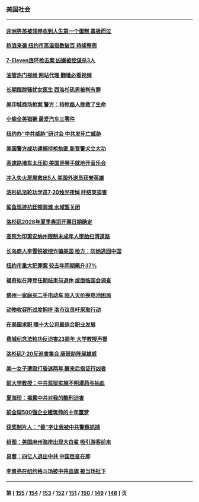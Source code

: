 ### 美国社会
---
#### [非洲男孩被领养收到人生第一个蛋糕 喜极而泣](../../pages/ncid1078160/n13785164.md?07210445) 
#### [热浪来袭 纽约市高温指数破百 持续整周](../../pages/ncid1078160/n13785077.md?07210445) 
#### [7-Eleven连环枪击案 凶嫌被控谋杀3人](../../pages/ncid1078160/n13784900.md?07210445) 
#### [油管热门视频 网站代理 翻墙必看视频](http://209.222.30.114:81/youtube.html?07210445)
#### [长期跟踪骚扰女医生 西洛杉矶男被判有罪](../../pages/ncid1078160/n13784877.md?07210445) 
#### [美印城商场枪案 警方：持枪路人挽救了生命](../../pages/ncid1078160/n13784799.md?07210445) 
#### [小偷全美猖獗 最爱汽车三零件](../../pages/ncid1078160/n13784745.md?07210445) 
#### [纽约办“中共威胁”研讨会 中共发死亡威胁](../../pages/ncid1078160/n13784743.md?07210445) 
#### [美国警方成功逮捕持枪劫匪 新晋警犬立大功](../../pages/ncid1078160/n13784360.md?07210445) 
#### [高速路堵车太压抑 美国竖琴手就地开音乐会](../../pages/ncid1078160/n13784342.md?07210445) 
#### [冲入失火房屋救出5人 美国外送员获誉英雄](../../pages/ncid1078160/n13784119.md?07210445) 
#### [洛杉矶法轮功学员7·20烛光夜悼 吁结束迫害](../../pages/ncid1078160/n13784094.md?07210445) 
#### [鲨鱼现迹杭廷顿海滩 水域暂关闭](../../pages/ncid1078160/n13784282.md?07210445) 
#### [洛杉矶2028年夏季奥运开幕日期确定](../../pages/ncid1078160/n13784265.md?07210445) 
#### [高院为印第安纳州限制未成年人堕胎扫清道路](../../pages/ncid1078160/n13784131.md?07210445) 
#### [长岛商人李雪锐被控诈骗美国 检方：防她逃回中国](../../pages/ncid1078160/n13784189.md?07210445) 
#### [纽约市重大犯罪案 较去年同期飙升37%](../../pages/ncid1078160/n13784187.md?07210445) 
#### [福奇拟在拜登任期结束前退休 或面临国会调查](../../pages/ncid1078160/n13783943.md?07210445) 
#### [佛州一家庭买二手电动车 陷入天价换电池困局](../../pages/ncid1078160/n13784028.md?07210445) 
#### [动物收容所过度拥挤 洛市议员吁采取行动](../../pages/ncid1078160/n13784015.md?07210445) 
#### [在美国求职 哪十大公司最适合职业发展](../../pages/ncid1078160/n13783982.md?07210445) 
#### [费城纪念法轮功反迫害23周年 大学教授声援](../../pages/ncid1078160/n13783948.md?07210445) 
#### [洛杉矶7·20反迫害集会 唐鼓助阵展雄威](../../pages/ncid1078160/n13783935.md?07210445) 
#### [美一女子遭殴打昏迷两年 醒来后指证行凶者](../../pages/ncid1078160/n13783928.md?07210445) 
#### [前大学教授：中共监狱实施不明灌药与抽血](../../pages/ncid1078160/n13783020.md?07210445) 
#### [夏海珍：揭露中共对我的酷刑迫害](../../pages/ncid1078160/n13783036.md?07210445) 
#### [前全球500强企业建筑师的十年噩梦](../../pages/ncid1078160/n13783028.md?07210445) 
#### [获奖制片人：“善”字让我被中共警察抓捕](../../pages/ncid1078160/n13783056.md?07210445) 
#### [组图：美国麻州海岸出现大白鲨 吸引游客前来](../../pages/ncid1078160/n13783669.md?07210445) 
#### [易蓉：四亿人退出中共  中国巨变在即](../../pages/ncid1078160/n13783004.md?07210445) 
#### [李景亮在纽约格斗场披中共血旗 被当场扯下](../../pages/ncid1078160/n13783725.md?07210445) 

---
#### 第 [ [155](./155.md?07210445) / [154](./154.md?07210445) / [153](./153.md?07210445) / [152](./152.md?07210445) / [151](./151.md?07210445) / [150](./150.md?07210445) / [149](./149.md?07210445) / [148](./148.md?07210445) ] 页
